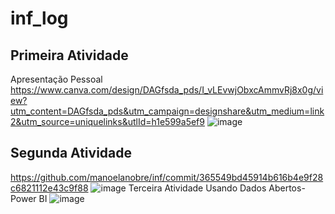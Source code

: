 # inf_log
## Primeira Atividade
Apresentação Pessoal
https://www.canva.com/design/DAGfsda_pds/I_vLEvwjObxcAmmvRj8x0g/view?utm_content=DAGfsda_pds&utm_campaign=designshare&utm_medium=link2&utm_source=uniquelinks&utlId=h1e599a5ef9 
![image](https://github.com/user-attachments/assets/aead830c-2cf3-4c11-80d0-45d13d7ee9de)
## Segunda Atividade
https://github.com/manoelanobre/inf/commit/365549bd45914b616b4e9f28c6821112e43c9f88
![image](https://github.com/user-attachments/assets/dff9968f-db8a-4de9-a09e-00d2a871d31a)
Terceira Atividade Usando Dados Abertos- Power BI
![image](https://github.com/user-attachments/assets/8e05290d-254b-40fb-b83a-04b1d8935814)


